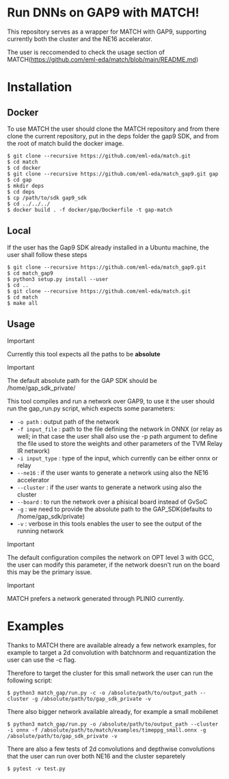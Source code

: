 # Run DNNs on GAP9 with MATCH!

This repository serves as a wrapper for MATCH with GAP9, supporting currently both the cluster and the NE16 accelerator.

The user is reccomended to check the usage section of MATCH(https://github.com/eml-eda/match/blob/main/README.md)

# Installation

## Docker

To use MATCH the user should clone the MATCH repository and from there clone the current repository, put in the deps folder the gap9 SDK, and from the root of match build the docker image.
```
$ git clone --recursive https://github.com/eml-eda/match.git
$ cd match
$ cd docker
$ git clone --recursive https://github.com/eml-eda/match_gap9.git gap
$ cd gap
$ mkdir deps
$ cd deps
$ cp /path/to/sdk gap9_sdk
$ cd ../../../
$ docker build . -f docker/gap/Dockerfile -t gap-match
```

## Local

If the user has the Gap9 SDK already installed in a Ubuntu machine, the user shall follow these steps
```
$ git clone --recursive https://github.com/eml-eda/match_gap9.git
$ cd match_gap9
$ python3 setup.py install --user
$ cd ..
$ git clone --recursive https://github.com/eml-eda/match.git
$ cd match
$ make all
```

## Usage

> [!IMPORTANT]
> Currently this tool expects all the paths to be **absolute**

> [!IMPORTANT]
> The default absolute path for the GAP SDK should be /home/gap_sdk_private/

This tool compiles and run a network over GAP9, to use it the user should run the gap_run.py script, which expects some parameters:
- `-o path` : output path of the network
- `-f input_file` : path to the file defining the network in ONNX (or relay as well; in that case the user shall also use the -p path argument to define the file used to store the weights and other parameters of the TVM Relay IR network)
- `-i input_type` : type of the input, which currently can be either onnx or relay
- `--ne16` : if the user wants to generate a network using also the NE16 accelerator
- `--cluster` : if the user wants to generate a network using also the cluster
- `--board` : to run the network over a phisical board instead of GvSoC
- `-g` : we need to provide the absolute path to the GAP_SDK(defaults to /home/gap_sdk/private)
- `-v` : verbose in this tools enables the user to see the output of the running network

> [!IMPORTANT]
> The default configuration compiles the network on OPT level 3 with GCC, the user can modify this parameter, if the network doesn't run on the board this may be the primary issue.

> [!IMPORTANT]
> MATCH prefers a network generated through PLINIO currently.

# Examples

Thanks to MATCH there are available already a few network examples, for example to target a 2d convolution with batchnorm and requantization the user can use the -c flag.

Therefore to target the cluster for this small network the user can run the following script:
```
$ python3 match_gap/run.py -c -o /absolute/path/to/output_path --cluster -g /absolute/path/to/gap_sdk_private -v
```

There also bigger network available already, for example a small mobilenet
```
$ python3 match_gap/run.py -o /absolute/path/to/output_path --cluster -i onnx -f /absolute/path/to/match/examples/timeppg_small.onnx -g /absolute/path/to/gap_sdk_private -v
```

There are also a few tests of 2d convolutions and depthwise convolutions that the user can run over both NE16 and the cluster separetely

```
$ pytest -v test.py
```

